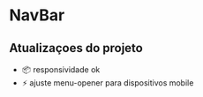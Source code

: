 # NavBar


## Atualizaçoes do projeto

- :package: responsividade ok
- :zap: ajuste menu-opener para dispositivos mobile